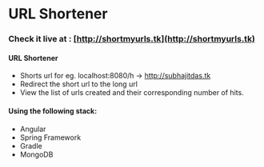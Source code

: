 # URL Shortener

### Check it live at : [http://shortmyurls.tk](http://shortmyurls.tk)

#### URL Shortener
* Shorts url for eg. localhost:8080/h -> http://subhajitdas.tk
* Redirect the short url to the long url
* View the list of urls created and their corresponding number of hits. 


#### Using the following stack:
* Angular
* Spring Framework
* Gradle
* MongoDB